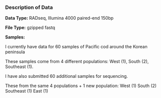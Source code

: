 ### Description of Data ###

**Data Type:** RADseq, Illumina 4000 paired-end 150bp
**File Type:** gzipped fastq


**Samples:**
I currently have data for 60 samples of Pacific cod around the Korean peninsula
These samples come from 4 different populations: West (1), South (2), Southeast (1). 

I have also submitted 60 additional samples for sequencing. 
These from the same 4 populations + 1 new population: West (1) South (2) Southeast (1) East (1)
